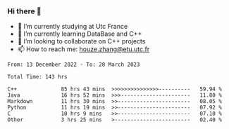 ### Hi there 👋
- 🔭 I’m currently studying at Utc France
- 🌱 I’m currently learning DataBase and C++
- 👯 I’m looking to collaborate on C++ projects
- 📫 How to reach me: houze.zhang@etu.utc.fr

<!--START_SECTION:waka-->

```text
From: 13 December 2022 - To: 28 March 2023

Total Time: 143 hrs

C++              85 hrs 43 mins  >>>>>>>>>>>>>>>----------   59.94 %
Java             16 hrs 52 mins  >>>----------------------   11.80 %
Markdown         11 hrs 30 mins  >>-----------------------   08.05 %
Python           11 hrs 19 mins  >>-----------------------   07.92 %
C                10 hrs 9 mins   >>-----------------------   07.10 %
Other            3 hrs 25 mins   >------------------------   02.40 %
```

<!--END_SECTION:waka-->
